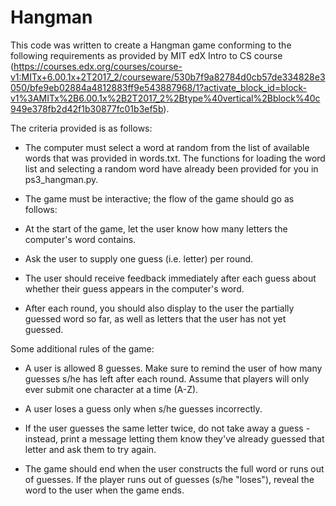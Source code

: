 # Hangman

This code was written to create a Hangman game conforming to the following requirements as provided by MIT edX Intro to CS course (https://courses.edx.org/courses/course-v1:MITx+6.00.1x+2T2017_2/courseware/530b7f9a82784d0cb57de334828e3050/bfe9eb02884a4812883ff9e543887968/1?activate_block_id=block-v1%3AMITx%2B6.00.1x%2B2T2017_2%2Btype%40vertical%2Bblock%40c949e378fb2d42f1b30877fc01b3ef5b).

The criteria provided is as follows:

- The computer must select a word at random from the list of available words that was provided in words.txt. The functions for loading the word list and selecting a random word have already been provided for you in ps3_hangman.py.

- The game must be interactive; the flow of the game should go as follows:

- At the start of the game, let the user know how many letters the computer's word contains.

- Ask the user to supply one guess (i.e. letter) per round.

- The user should receive feedback immediately after each guess about whether their guess appears in the computer's word.

- After each round, you should also display to the user the partially guessed word so far, as well as letters that the user has not yet guessed.


Some additional rules of the game:

- A user is allowed 8 guesses. Make sure to remind the user of how many guesses s/he has left after each round. Assume that players will only ever submit one character at a time (A-Z).

- A user loses a guess only when s/he guesses incorrectly.

- If the user guesses the same letter twice, do not take away a guess - instead, print a message letting them know they've already guessed that letter and ask them to try again.

- The game should end when the user constructs the full word or runs out of guesses. If the player runs out of guesses (s/he "loses"), reveal the word to the user when the game ends.

